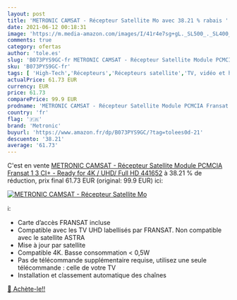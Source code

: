 ```yaml
---
layout: post
title: 'METRONIC CAMSAT - Récepteur Satellite Mo avec 38.21 % rabais '
date: 2021-06-12 00:18:31
image: 'https://m.media-amazon.com/images/I/41r4e7sg+gL._SL500_._SL400_.jpg'
comments: true
category: ofertas
author: 'tole.es'
slug: 'B073PYS9GC-fr METRONIC CAMSAT - Récepteur Satellite Module PCMCIA...'
sku: 'B073PYS9GC-fr'
tags: [ 'High-Tech','Récepteurs','Récepteurs satellite','TV, vidéo et home cinéma','metronic', ]
actualPrice: 61.73 EUR
currency: EUR
price: 61.73
comparePrice: 99.9 EUR
prodname: 'METRONIC CAMSAT - Récepteur Satellite Module PCMCIA Fransat 1 3 CI+ - Ready for 4K / UHD/ Full HD 441652'
country: 'fr'
flag: '🇫🇷'
brand: 'Metronic'
buyurl: 'https://www.amazon.fr/dp/B073PYS9GC/?tag=tolees0d-21'
descuento: '38.21'
average: '61.73'
---
```


C'est en vente [METRONIC CAMSAT - Récepteur Satellite Module PCMCIA Fransat 1 3 CI+ - Ready for 4K / UHD/ Full HD 441652](https://www.amazon.fr/dp/B073PYS9GC/?tag=tolees0d-21)  à  38.21 % de réduction, prix final  61.73 EUR (original: 99.9 EUR) ici:

[![METRONIC CAMSAT - Récepteur Satellite Mo](https://m.media-amazon.com/images/I/41r4e7sg+gL._SL500_._SL400_.jpg)](https://www.amazon.fr/dp/B073PYS9GC/?tag=tolees0d-21)

ℹ️:

- Carte d’accès FRANSAT incluse
- Compatible avec les TV UHD labellisés par FRANSAT. Non compatible avec le satellite ASTRA
- Mise à jour par satellite
- Compatible 4K. Basse consommation < 0,5W
- Pas de télécommande supplémentaire requise, utilisez une seule télécommande : celle de votre TV
- Installation et classement automatique des chaînes

[🛒 Achète-le!!](https://www.amazon.fr/dp/B073PYS9GC/?tag=tolees0d-21)
